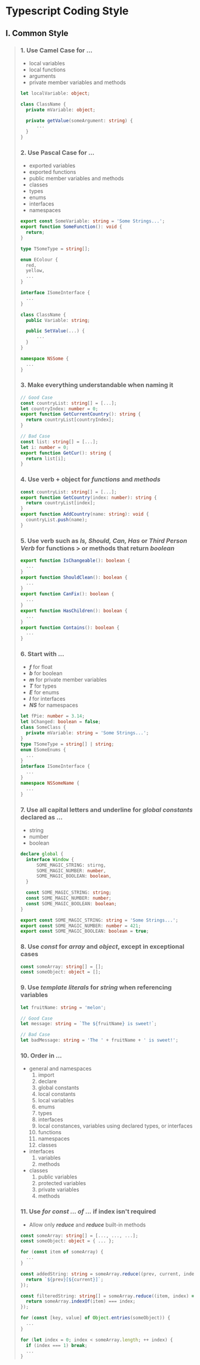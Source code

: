 # Typescript Coding Style
## I. Common Style
> ### 1. Use Camel Case for ...
> * local variables
> * local functions
> * arguments
> * private member variables and methods
> 
> ```Typescript
> let localVariable: object;   
> 
> class ClassName {
> 	private mVariable: object;
> 
> 	private getValue(someArgument: string) {
> 		...
> 	}
> }
> ```
> ### 2. Use Pascal Case for ...
> * exported variables
> * exported functions
> * public member variables and methods
> * classes
> * types
> * enums
> * interfaces
> * namespaces
> 
> ```Typescript
> export const SomeVariable: string = 'Some Strings...';
> export function SomeFunction(): void {
> 	return;
> }
> 
> type TSomeType = string[];
> 
> enum EColour {
> 	red,
> 	yellow,
> 	...
> }
> 
> interface ISomeInterface {
> 	...
> }
> 
> class ClassName {
> 	public Variable: string;
> 
> 	public SetValue(...) {
> 		...
> 	}
> }
> 
> namespace NSSome {
> 	...
> }
> ```
> 
> ### 3. Make everything understandable when naming it
> ```Typescript
> // Good Case
> const countryList: string[] = [...];
> let countryIndex: number = 0;
> export function GetCurrentCountry(): string {
> 	return countryList[countryIndex];
> }
> 
> // Bad Case
> const list: string[] = [...];
> let i: number = 0;
> export function GetCur(): string {
> 	return list[i];
> }
> ```
> 
> ### 4. Use verb + object for __*functions*__ and __*methods*__
> ```Typescript
> const countryList: string[] = [...];
> export function GetCountry(index: number): string {
> 	return countryList[index];
> }
> export function AddCountry(name: string): void {
> 	countryList.push(name);
> }
> ```
> 
> ### 5. Use verb such as __*Is, Should, Can, Has*__ or __*Third Person Verb*__ for functions > or methods that return __*boolean*__
> ```Typescript
> export function IsChangeable(): boolean {
> 	...
> }
> export function ShouldClean(): boolean {
> 	...
> }
> export function CanFix(): boolean {
> 	...
> }
> export function HasChildren(): boolean {
> 	...
> }
> export function Contains(): boolean {
> 	...
> }
> ```
> 
> ### 6. Start with ...
> * __*f*__ for float
> * __*b*__ for boolean
> * __*m*__ for private member variables
> * __*T*__ for types
> * __*E*__ for enums
> * __*I*__ for interfaces
> * __*NS*__ for namespaces
> ```Typescript
> let fPie: number = 3.14;
> let bChanged: boolean = false;
> class SomeClass {
> 	private mVariable: string = 'Some Strings...';
> }
> type TSomeType = string[] | string;
> enum ESomeEnums {
> 	...
> }
> interface ISomeInterface {
> 	...
> }
> namespace NSSomeName {
> 	...
> }
> ```
> 
> ### 7. Use all capital letters and underline for __*global constants*__ declared as ...
> * string
> * number
> * boolean
> ```Typescript
> declare global {
> 	interface Window {
> 		SOME_MAGIC_STRING: stirng,
> 		SOME_MAGIC_NUMBER: number,
> 		SOME_MAGIC_BOOLEAN: boolean,
> 	}
> 
> 	const SOME_MAGIC_STRING: string;
> 	const SOME_MAGIC_NUMBER: number;
> 	const SOME_MAGIC_BOOLEAN: boolean;
> }
> 
> export const SOME_MAGIC_STRING: string = 'Some Strings...';
> export const SOME_MAGIC_NUMBER: number = 421;
> export const SOME_MAGIC_BOOLEAN: boolean = true;
> ```
> 
> ### 8. Use __*const*__ for __*array*__ and __*object*__, except in exceptional cases
> ```Typescript
> const someArray: string[] = [];
> const someObject: object = [];
> ```
> 
> ### 9. Use __*template literals*__ for __*string*__ when referencing variables
> ```Typescript
> let fruitName: string = 'melon';
> 
> // Good Case
> let message: string = `The ${fruitName} is sweet!`;
> 
> // Bad Case
> let badMessage: string = 'The ' + fruitName + ' is sweet!';
> ```
> 
> ### 10. Order in ...
> * general and namespaces
> 	1. import
> 	2. declare
> 	3. global constants
> 	4. local constants
> 	5. local variables
> 	6. enums
> 	7. types
> 	8. interfaces
>	  9. local constances, variables using declared types, or interfaces
> 	10. functions
> 	11. namespaces
> 	12. classes
> * interfaces
> 	1. variables
> 	2. methods
> * classes
> 	1. public variables
> 	2. protected variables
> 	3. private variables
> 	4. methods
> 
> ### 11. Use __*for const ... of ...*__ if index isn't required
> * Allow only __*reduce*__ and __*reduce*__ built-in methods
> ```Typescript
> const someArray: string[] = [..., ..., ...];
> const someObject: object = { ... };
> 
> for (const item of someArray) {
> 	...
> }
> 
> const addedString: string = someArray.reduce((prev, current, index, array) => {
> 	return `${prev}[${current}]`;
> });
> 
> const filteredString: string[] = someArray.reduce((item, index) => {
>   return someArray.indexOf(item) === index;
> });
> 
> for (const [key, value] of Object.entries(someObject)) {
> 	...
> }
> 
> for (let index = 0; index < someArray.length; ++ index) {
> 	if (index === 1) break;
> 	...
> }
> ```

